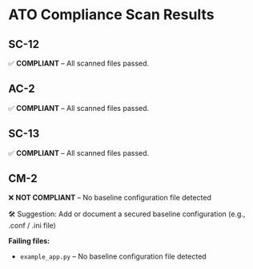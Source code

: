 # ATO Compliance Scan Results

## SC-12
✅ **COMPLIANT** – All scanned files passed.

## AC-2
✅ **COMPLIANT** – All scanned files passed.

## SC-13
✅ **COMPLIANT** – All scanned files passed.

## CM-2
❌ **NOT COMPLIANT** – No baseline configuration file detected

🛠️ Suggestion: Add or document a secured baseline configuration (e.g., .conf / .ini file)

**Failing files:**
- `example_app.py` – No baseline configuration file detected


